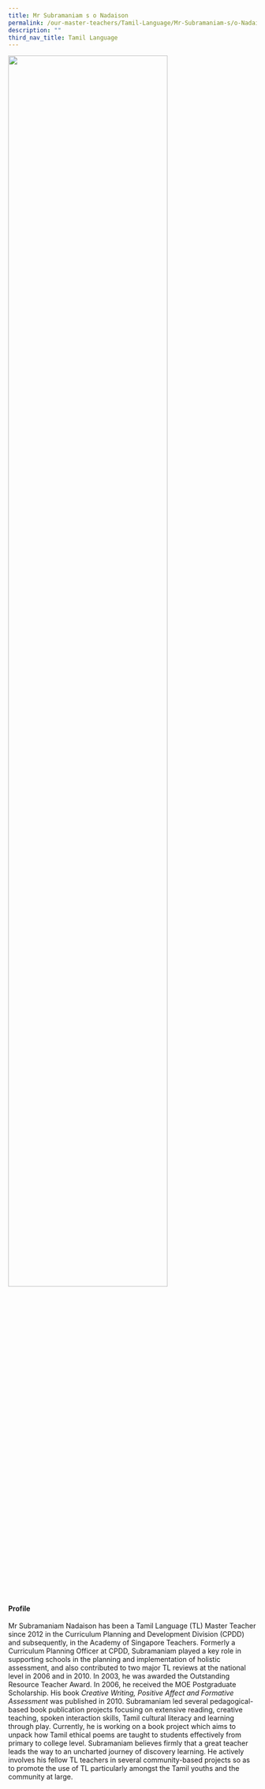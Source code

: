 ```yaml
---
title: Mr Subramaniam s o Nadaison
permalink: /our-master-teachers/Tamil-Language/Mr-Subramaniam-s/o-Nadaison/
description: ""
third_nav_title: Tamil Language
---
```

<img src="/images/xxx.png" style="width:80%">

#### Profile

Mr Subramaniam Nadaison has been a Tamil Language (TL) Master Teacher since 2012 in the Curriculum Planning and Development Division (CPDD) and subsequently, in the Academy of Singapore Teachers. Formerly a Curriculum Planning Officer at CPDD, Subramaniam played a key role in supporting schools in the planning and implementation of holistic assessment, and also contributed to two major TL reviews at the national level in 2006 and in 2010. In 2003, he was awarded the Outstanding Resource Teacher Award. In 2006, he received the MOE Postgraduate Scholarship. His book _Creative Writing, Positive Affect and Formative Assessment_ was published in 2010. Subramaniam led several pedagogical-based book publication projects focusing on extensive reading, creative teaching, spoken interaction skills, Tamil cultural literacy and learning through play. Currently, he is working on a book project which aims to unpack how Tamil ethical poems are taught to students effectively from primary to college level. Subramaniam believes firmly that a great teacher leads the way to an uncharted journey of discovery learning. He actively involves his fellow TL teachers in several community-based projects so as to promote the use of TL particularly amongst the Tamil youths and the community at large.